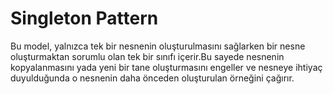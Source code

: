 # Singleton Pattern

Bu model, yalnızca tek bir nesnenin oluşturulmasını sağlarken bir nesne oluşturmaktan sorumlu olan tek bir sınıfı içerir.Bu sayede nesnenin kopyalanmasını yada yeni bir tane oluşturmasını engeller ve nesneye ihtiyaç duyulduğunda o nesnenin daha önceden oluşturulan örneğini çağırır.
